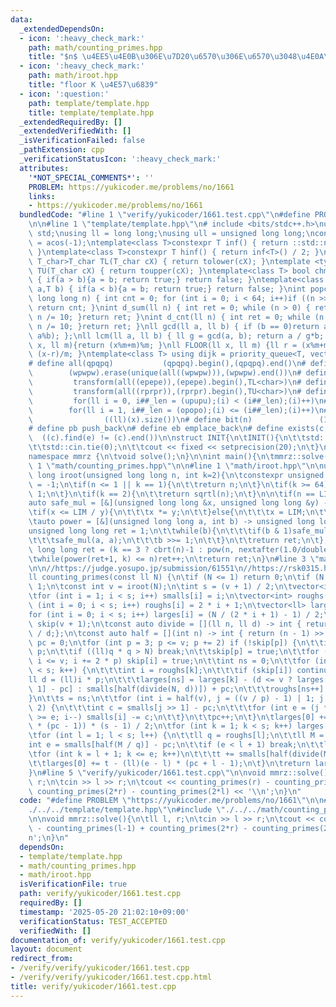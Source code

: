 ```yaml
---
data:
  _extendedDependsOn:
  - icon: ':heavy_check_mark:'
    path: math/counting_primes.hpp
    title: "$n$ \u4EE5\u4E0B\u306E\u7D20\u6570\u306E\u6570\u3048\u4E0A\u3052"
  - icon: ':heavy_check_mark:'
    path: math/iroot.hpp
    title: "floor K \u4E57\u6839"
  - icon: ':question:'
    path: template/template.hpp
    title: template/template.hpp
  _extendedRequiredBy: []
  _extendedVerifiedWith: []
  _isVerificationFailed: false
  _pathExtension: cpp
  _verificationStatusIcon: ':heavy_check_mark:'
  attributes:
    '*NOT_SPECIAL_COMMENTS*': ''
    PROBLEM: https://yukicoder.me/problems/no/1661
    links:
    - https://yukicoder.me/problems/no/1661
  bundledCode: "#line 1 \"verify/yukicoder/1661.test.cpp\"\n#define PROBLEM \"https://yukicoder.me/problems/no/1661\"\
    \n\n#line 1 \"template/template.hpp\"\n# include <bits/stdc++.h>\nusing namespace\
    \ std;\nusing ll = long long;\nusing ull = unsigned long long;\nconst double pi\
    \ = acos(-1);\ntemplate<class T>constexpr T inf() { return ::std::numeric_limits<T>::max();\
    \ }\ntemplate<class T>constexpr T hinf() { return inf<T>() / 2; }\ntemplate <typename\
    \ T_char>T_char TL(T_char cX) { return tolower(cX); }\ntemplate <typename T_char>T_char\
    \ TU(T_char cX) { return toupper(cX); }\ntemplate<class T> bool chmin(T& a,T b)\
    \ { if(a > b){a = b; return true;} return false; }\ntemplate<class T> bool chmax(T&\
    \ a,T b) { if(a < b){a = b; return true;} return false; }\nint popcnt(unsigned\
    \ long long n) { int cnt = 0; for (int i = 0; i < 64; i++)if ((n >> i) & 1)cnt++;\
    \ return cnt; }\nint d_sum(ll n) { int ret = 0; while (n > 0) { ret += n % 10;\
    \ n /= 10; }return ret; }\nint d_cnt(ll n) { int ret = 0; while (n > 0) { ret++;\
    \ n /= 10; }return ret; }\nll gcd(ll a, ll b) { if (b == 0)return a; return gcd(b,\
    \ a%b); };\nll lcm(ll a, ll b) { ll g = gcd(a, b); return a / g*b; };\nll MOD(ll\
    \ x, ll m){return (x%m+m)%m; }\nll FLOOR(ll x, ll m) {ll r = (x%m+m)%m; return\
    \ (x-r)/m; }\ntemplate<class T> using dijk = priority_queue<T, vector<T>, greater<T>>;\n\
    # define all(qpqpq)           (qpqpq).begin(),(qpqpq).end()\n# define UNIQUE(wpwpw)\
    \        (wpwpw).erase(unique(all((wpwpw))),(wpwpw).end())\n# define LOWER(epepe)\
    \         transform(all((epepe)),(epepe).begin(),TL<char>)\n# define UPPER(rprpr)\
    \         transform(all((rprpr)),(rprpr).begin(),TU<char>)\n# define rep(i,upupu)\
    \         for(ll i = 0, i##_len = (upupu);(i) < (i##_len);(i)++)\n# define reps(i,opopo)\
    \        for(ll i = 1, i##_len = (opopo);(i) <= (i##_len);(i)++)\n# define len(x)\
    \                ((ll)(x).size())\n# define bit(n)               (1LL << (n))\n\
    # define pb push_back\n# define eb emplace_back\n# define exists(c, e)       \
    \  ((c).find(e) != (c).end())\n\nstruct INIT{\n\tINIT(){\n\t\tstd::ios::sync_with_stdio(false);\n\
    \t\tstd::cin.tie(0);\n\t\tcout << fixed << setprecision(20);\n\t}\n}INIT;\n\n\
    namespace mmrz {\n\tvoid solve();\n}\n\nint main(){\n\tmmrz::solve();\n}\n#line\
    \ 1 \"math/counting_primes.hpp\"\n\n#line 1 \"math/iroot.hpp\"\n\nunsigned long\
    \ long iroot(unsigned long long n, int k=2){\n\tconstexpr unsigned long long LIM\
    \ = -1;\n\tif(n <= 1 || k == 1){\n\t\treturn n;\n\t}\n\tif(k >= 64){\n\t\treturn\
    \ 1;\n\t}\n\tif(k == 2){\n\t\treturn sqrtl(n);\n\t}\n\n\tif(n == LIM)n--;\n\n\t\
    auto safe_mul = [&](unsigned long long &x, unsigned long long &y) -> void {\n\t\
    \tif(x <= LIM / y){\n\t\t\tx *= y;\n\t\t}else{\n\t\t\tx = LIM;\n\t\t}\n\t};\n\n\
    \tauto power = [&](unsigned long long a, int b) -> unsigned long long {\n\t\t\
    unsigned long long ret = 1;\n\t\twhile(b){\n\t\t\tif(b & 1)safe_mul(ret, a);\n\
    \t\t\tsafe_mul(a, a);\n\t\t\tb >>= 1;\n\t\t}\n\t\treturn ret;\n\t};\n\n\tunsigned\
    \ long long ret = (k == 3 ? cbrt(n)-1 : pow(n, nextafter(1.0/double(k), 0.0)));\n\
    \twhile(power(ret+1, k) <= n)ret++;\n\treturn ret;\n}\n#line 3 \"math/counting_primes.hpp\"\
    \n\n//https://judge.yosupo.jp/submission/61551\n//https://rsk0315.hatenablog.com/entry/2021/05/18/015511\n\
    ll counting_primes(const ll N) {\n\tif (N <= 1) return 0;\n\tif (N == 2) return\
    \ 1;\n\tconst int v = iroot(N);\n\tint s = (v + 1) / 2;\n\tvector<int> smalls(s);\n\
    \tfor (int i = 1; i < s; i++) smalls[i] = i;\n\tvector<int> roughs(s);\n\tfor\
    \ (int i = 0; i < s; i++) roughs[i] = 2 * i + 1;\n\tvector<ll> larges(s);\n\t\
    for (int i = 0; i < s; i++) larges[i] = (N / (2 * i + 1) - 1) / 2;\n\tvector<bool>\
    \ skip(v + 1);\n\tconst auto divide = [](ll n, ll d) -> int { return (double)n\
    \ / d;};\n\tconst auto half = [](int n) -> int { return (n - 1) >> 1;};\n\tint\
    \ pc = 0;\n\tfor (int p = 3; p <= v; p += 2) if (!skip[p]) {\n\t\tint q = p *\
    \ p;\n\t\tif ((ll)q * q > N) break;\n\t\tskip[p] = true;\n\t\tfor (int i = q;\
    \ i <= v; i += 2 * p) skip[i] = true;\n\t\tint ns = 0;\n\t\tfor (int k = 0; k\
    \ < s; k++) {\n\t\t\tint i = roughs[k];\n\t\t\tif (skip[i]) continue;\n\t\t\t\
    ll d = (ll)i * p;\n\t\t\tlarges[ns] = larges[k] - (d <= v ? larges[smalls[d >>\
    \ 1] - pc] : smalls[half(divide(N, d))]) + pc;\n\t\t\troughs[ns++] = i;\n\t\t\
    }\n\t\ts = ns;\n\t\tfor (int i = half(v), j = ((v / p) - 1) | 1; j >= p; j -=\
    \ 2) {\n\t\t\tint c = smalls[j >> 1] - pc;\n\t\t\tfor (int e = (j * p) >> 1; i\
    \ >= e; i--) smalls[i] -= c;\n\t\t}\n\t\tpc++;\n\t}\n\tlarges[0] += (ll)(s + 2\
    \ * (pc - 1)) * (s - 1) / 2;\n\tfor (int k = 1; k < s; k++) larges[0] -= larges[k];\n\
    \tfor (int l = 1; l < s; l++) {\n\t\tll q = roughs[l];\n\t\tll M = N / q;\n\t\t\
    int e = smalls[half(M / q)] - pc;\n\t\tif (e < l + 1) break;\n\t\tll t = 0;\n\t\
    \tfor (int k = l + 1; k <= e; k++)\n\t\t\tt += smalls[half(divide(M, roughs[k]))];\n\
    \t\tlarges[0] += t - (ll)(e - l) * (pc + l - 1);\n\t}\n\treturn larges[0] + 1;\n\
    }\n#line 5 \"verify/yukicoder/1661.test.cpp\"\n\nvoid mmrz::solve(){\n\tll l,\
    \ r;\n\tcin >> l >> r;\n\tcout << counting_primes(r) - counting_primes(l-1) +\
    \ counting_primes(2*r) - counting_primes(2*l) << '\\n';\n}\n"
  code: "#define PROBLEM \"https://yukicoder.me/problems/no/1661\"\n\n#include \"\
    ./../../template/template.hpp\"\n#include \"./../../math/counting_primes.hpp\"\
    \n\nvoid mmrz::solve(){\n\tll l, r;\n\tcin >> l >> r;\n\tcout << counting_primes(r)\
    \ - counting_primes(l-1) + counting_primes(2*r) - counting_primes(2*l) << '\\\
    n';\n}\n"
  dependsOn:
  - template/template.hpp
  - math/counting_primes.hpp
  - math/iroot.hpp
  isVerificationFile: true
  path: verify/yukicoder/1661.test.cpp
  requiredBy: []
  timestamp: '2025-05-20 21:02:10+09:00'
  verificationStatus: TEST_ACCEPTED
  verifiedWith: []
documentation_of: verify/yukicoder/1661.test.cpp
layout: document
redirect_from:
- /verify/verify/yukicoder/1661.test.cpp
- /verify/verify/yukicoder/1661.test.cpp.html
title: verify/yukicoder/1661.test.cpp
---
```

